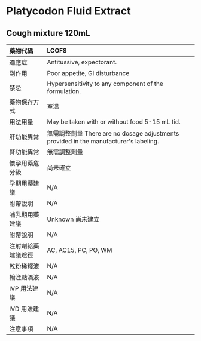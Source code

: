 # Platycodon Fluid Extract

## Cough mixture 120mL

| 藥物代碼 | LCOFS |
| :--- | :--- |
| 適應症 | Antitussive, expectorant. |
| 副作用 | Poor appetite, GI disturbance |
| 禁忌 | Hypersensitivity to any component of the formulation. |
| 藥物保存方式 | 室溫 |
| 用法用量 | May be taken with or without food 5-15 mL tid. |
| 肝功能異常 | 無需調整劑量  There are no dosage adjustments provided in the manufacturer's labeling. |
| 腎功能異常 | 無需調整劑量 |
| 懷孕用藥危分級 | 尚未確立 |
| 孕期用藥建議 | N/A |
| 附帶說明 | N/A |
| 哺乳期用藥建議 | Unknown 尚未建立 |
| 附帶說明 | N/A |
| 注射劑給藥建議途徑 | AC, AC15, PC, PO, WM |
| 乾粉稀釋液 | N/A |
| 輸注點滴液 | N/A |
| IVP 用法建議 | N/A |
| IVD 用法建議 | N/A |
| 注意事項 | N/A |

